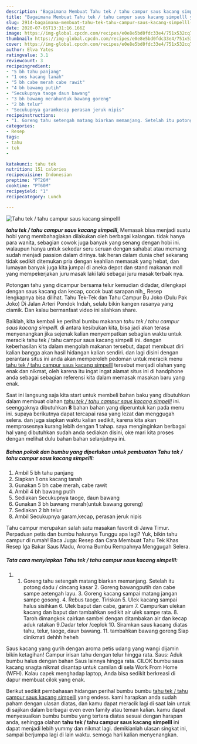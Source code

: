```yaml
---
description: "Bagaimana Membuat Tahu tek / tahu campur saus kacang simpelll yang Bikin Ngiler"
title: "Bagaimana Membuat Tahu tek / tahu campur saus kacang simpelll yang Bikin Ngiler"
slug: 2914-bagaimana-membuat-tahu-tek-tahu-campur-saus-kacang-simpelll-yang-bikin-ngiler
date: 2020-07-05T13:31:16.166Z
image: https://img-global.cpcdn.com/recipes/e0e8e5bd0fdc33e4/751x532cq70/tahu-tek-tahu-campur-saus-kacang-simpelll-foto-resep-utama.jpg
thumbnail: https://img-global.cpcdn.com/recipes/e0e8e5bd0fdc33e4/751x532cq70/tahu-tek-tahu-campur-saus-kacang-simpelll-foto-resep-utama.jpg
cover: https://img-global.cpcdn.com/recipes/e0e8e5bd0fdc33e4/751x532cq70/tahu-tek-tahu-campur-saus-kacang-simpelll-foto-resep-utama.jpg
author: Elva Yates
ratingvalue: 3.1
reviewcount: 3
recipeingredient:
- "5 bh tahu panjang"
- "1 ons kacang tanah"
- "5 bh cabe merah cabe rawit"
- "4 bh bawang putih"
- "Secukupnya taoge daun bawang"
- "3 bh bawang merahuntuk bawang goreng"
- "2 bh telur"
- "Secukupnya garamkecap perasan jeruk nipis"
recipeinstructions:
- "1. Goreng tahu setengah matang biarkan memanjang. Setelah itu potong dadu / cincang kasar 2. Goreng bawangputih dan cabe sampe aetengah layu. 3. Goreng kacang sampai matang jangan sampe gosong. 4. Rebus taoge. Tiriskan 5. Ulek kacang sampai halus sisihkan 6. Ulek baput dan cabe, garam 7. Campurkan ulekan kacang dan baput dan tambahkan sedikit air ulek sampe rata. 8. Taroh dimangkok cairkan sambel dengan ditambakan air dan kecap aduk ratakan 9.Dadar telor /ceplok 10. Siramkan saus kacang diatas tahu, telur, taoge, daun bawang. 11. tambahkan bawang goreng Siap dinikmati dehhh heheh"
categories:
- Resep
tags:
- tahu
- tek
- 

katakunci: tahu tek  
nutrition: 151 calories
recipecuisine: Indonesian
preptime: "PT26M"
cooktime: "PT60M"
recipeyield: "1"
recipecategory: Lunch

---
```



![Tahu tek / tahu campur saus kacang simpelll](https://img-global.cpcdn.com/recipes/e0e8e5bd0fdc33e4/751x532cq70/tahu-tek-tahu-campur-saus-kacang-simpelll-foto-resep-utama.jpg)

<b><i>tahu tek / tahu campur saus kacang simpelll</i></b>, Memasak bisa menjadi suatu hobi yang membahagiakan dilakukan oleh berbagai kalangan. tidak hanya para wanita, sebagian cowok juga banyak yang senang dengan hobi ini. walaupun hanya untuk sekedar seru seruan dengan sahabat atau memang sudah menjadi passion dalam dirinya. tak heran dalam dunia chef sekarang tidak sedikit ditemukan pria dengan keahlian memasak yang hebat, dan lumayan banyak juga kita jumpai di aneka depot dan stand makanan mall yang mempekerjakan juru masak laki laki sebagai juru masak terbaik nya.

Potongan tahu yang dicampur bersama telur kemudian didadar, dilengkapi dengan saus kacang dan kecap, cocok buat sarapan nih,, Resep lengkapnya bisa dilihat. Tahu Tek-Tek dan Tahu Campur Bu Joko (Dulu Pak Joko) Di Jalan Arteri Pondok Indah, selalu bikin kangen rasanya yang ciamik. Dan kalau bermanfaat video ini silahkan share.

Baiklah, kita kembali ke perihal bumbu makanan <i>tahu tek / tahu campur saus kacang simpelll</i>. di antara kesibukan kita, bisa jadi akan terasa menyenangkan jika sejenak kalian menyempatkan sebagian waktu untuk meracik tahu tek / tahu campur saus kacang simpelll ini. dengan keberhasilan kita dalam mengolah makanan tersebut, dapat membuat diri kalian bangga akan hasil hidangan kalian sendiri. dan lagi disini dengan perantara situs ini anda akan memperoleh pedoman untuk meracik menu <u>tahu tek / tahu campur saus kacang simpelll</u> tersebut menjadi olahan yang enak dan nikmat, oleh karena itu ingat ingat alamat situs ini di handphone anda sebagai sebagian referensi kita dalam memasak masakan baru yang enak.


Saat ini langsung saja kita start untuk membeli bahan baku yang dibutuhkan dalam membuat olahan <u><i>tahu tek / tahu campur saus kacang simpelll</i></u> ini. seenggaknya dibutuhkan <b>8</b> bahan bahan yang diperuntuk kan pada menu ini. supaya berikutnya dapat tercapai rasa yang lezat dan menggugah selera. dan juga siapkan waktu kalian sedikit, karena kita akan memprosesnya kurang lebih dengan <b>1</b> tahap. saya menginginkan berbagai hal yang dibutuhkan sudah anda sediakan disini, oke mari kita proses dengan melihat dulu bahan bahan selanjutnya ini.

<!--inarticleads1-->

##### Bahan pokok dan bumbu yang diperlukan untuk pembuatan Tahu tek / tahu campur saus kacang simpelll:

1. Ambil 5 bh tahu panjang
1. Siapkan 1 ons kacang tanah
1. Gunakan 5 bh cabe merah, cabe rawit
1. Ambil 4 bh bawang putih
1. Sediakan Secukupnya taoge, daun bawang
1. Gunakan 3 bh bawang merah(untuk bawang goreng)
1. Sediakan 2 bh telur
1. Ambil Secukupnya garam,kecap, perasan jeruk nipis


Tahu campur merupakan salah satu masakan favorit di Jawa Timur. Perpaduan petis dan bumbu halusnya Tunggu apa lagi? Yuk, bikin tahu campur di rumah! Baca Juga: Resep dan Cara Membuat Tahu Tek Khas Resep Iga Bakar Saus Madu, Aroma Bumbu Rempahnya Menggugah Selera. 

<!--inarticleads2-->

##### Tata cara menyiapkan Tahu tek / tahu campur saus kacang simpelll:

1. 1. Goreng tahu setengah matang biarkan memanjang. Setelah itu potong dadu / cincang kasar 2. Goreng bawangputih dan cabe sampe aetengah layu. 3. Goreng kacang sampai matang jangan sampe gosong. 4. Rebus taoge. Tiriskan 5. Ulek kacang sampai halus sisihkan 6. Ulek baput dan cabe, garam 7. Campurkan ulekan kacang dan baput dan tambahkan sedikit air ulek sampe rata. 8. Taroh dimangkok cairkan sambel dengan ditambakan air dan kecap aduk ratakan 9.Dadar telor /ceplok 10. Siramkan saus kacang diatas tahu, telur, taoge, daun bawang. 11. tambahkan bawang goreng Siap dinikmati dehhh heheh


Saus kacang yang gurih dengan aroma petis udang yang wangi dijamin bikin ketagihan! Campur irisan tahu dengan telur hingga rata. Saus: Aduk bumbu halus dengan bahan Saus lainnya hingga rata. CILOK bumbu saus kacang snagta nikmat disantap untuk camilan di sela Work From Home (WFH). Kalau capek menghadap laptop, Anda bisa sedikit berkreasi di dapur membuat cilok yang enak. 

Berikut sedikit pembahasan hidangan perihal bumbu bumbu <u>tahu tek / tahu campur saus kacang simpelll</u> yang endess. kami harapkan anda sudah paham dengan ulasan diatas, dan kamu dapat meracik lagi di saat lain untuk di sajikan dalam berbagai even even family atau teman kalian. kamu dapat menyesuaikan bumbu bumbu yang tertera diatas sesuai dengan harapan anda, sehingga olahan <b>tahu tek / tahu campur saus kacang simpelll</b> ini dapat menjadi lebih yummy dan nikmat lagi. demikianlah ulasan singkat ini, sampai berjumpa lagi di lain waktu. semoga hari kalian menyenangkan.
